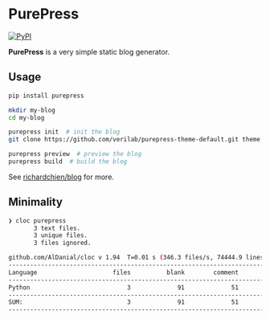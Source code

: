 # PurePress

[![PyPI](https://img.shields.io/pypi/v/purepress.svg)](https://pypi.python.org/pypi/purepress/)

**PurePress** is a very simple static blog generator.

## Usage

```sh
pip install purepress

mkdir my-blog
cd my-blog

purepress init  # init the blog
git clone https://github.com/verilab/purepress-theme-default.git theme  # install a theme

purepress preview  # preview the blog
purepress build  # build the blog
```

See [richardchien/blog](https://github.com/richardchien/blog) for more.

## Minimality

```sh
❯ cloc purepress
       3 text files.
       3 unique files.
       3 files ignored.

github.com/AlDanial/cloc v 1.94  T=0.01 s (346.3 files/s, 74444.9 lines/s)
-------------------------------------------------------------------------------
Language                     files          blank        comment           code
-------------------------------------------------------------------------------
Python                           3             91             51            503
-------------------------------------------------------------------------------
SUM:                             3             91             51            503
-------------------------------------------------------------------------------
```
